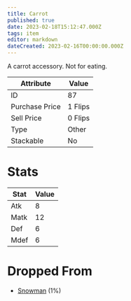 ```yaml
---
title: Carrot
published: true
date: 2023-02-18T15:12:47.000Z
tags: item
editor: markdown
dateCreated: 2023-02-16T00:00:00.000Z
---
```


A carrot accessory. Not for eating.

|Attribute|Value|
|-|-|
|ID|87|
|Purchase Price|1 Flips|
|Sell Price|0 Flips|
|Type|Other|
|Stackable|No|

# Stats
|Stat|Value|
|-|-|
|Atk|8|
|Matk|12|
|Def|6|
|Mdef|6|

# Dropped From
 * [Snowman](monsters/snowman.md) (1%)
